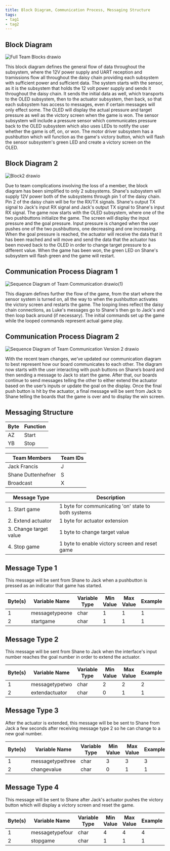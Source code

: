 ```yaml
---
title: Block Diagram, Communication Process, Messaging Structure
tags:
- tag1
- tag2
---
```



## Block Diagram

![Full Team Blocks drawio](https://github.com/user-attachments/assets/6a1368a0-35ca-4a03-a0ee-dbbe892dc35b)

This block diagram defines the general flow of data throughout the subsystem, where the 12V power supply and UART reception and tramissions flow all throughout the daisy chain providing each subsystem with sufficient power and sufficient data. The system starts with the sensor, as it is the subsystem that holds the 12 volt power supply and sends it throughout the daisy chain. It sends the initial data as well, which transports to the OLED subsystem, then to the actuator subsystem, then back, so that each subsystem has access to messages, even if certain messages will only effect some. The OLED will display the actual pressure and target pressure as well as the victory screen when the game is won. The sensor subsystem will include a pressure sensor which communicates pressure back to the OLED subsystem which also uses LEDs to notify the user whether the game is off, on, or won. The motor driver subsystem has a pushbutton which will function as the game's victory button, which will flash the sensor subsystem's green LED and create a victory screen on the OLED.

## Block Diagram 2

![Block2 drawio](https://github.com/user-attachments/assets/d6e47f94-231a-4d55-a046-69b31c67baba)

Due to team complications involving the loss of a member, the block diagram has been simplified to only 2 subsystems. Shane's subsystem will supply 12V power both of the subsystems through pin 1 of the daisy chain. Pin 2 of the daisy chain will be for the RX/TX signals. Shane's output TX signal to Jack's input RX signal and Jack's output TX signal to Shane's input RX signal. The game now starts with the OLED subsystem, where one of the two pushbuttons initialize the game. The screen will display the input pressure and the goal pressure. Input pressure is changed when the user pushes one of the two pushbuttons, one decreasing and one increasing. When the goal pressure is reached, the actuator will receive the data that it has been reached and will move and send the data that the actuator has been moved back to the OLED in order to change target pressure to a different value. When the game has been won, the green LED on Shane's subsystem will flash green and the game will restart.

## Communication Process Diagram 1

![Sequence Diagram of Team Communication drawio(1)](https://github.com/user-attachments/assets/46d3d484-d8a0-4124-8b83-c66cdafac202)

This diagram defines further the flow of the game, from the start where the sensor system is turned on, all the way to when the pushbutton activates the victory screen and restarts the game. The looping lines reflect the daisy chain connections, as Luke's messages go to Shane's then go to Jack's and then loop back around (if necessary). The initial commands set up the game while the looped commands represent actual game play.

## Communication Process Diagram 2

![Sequence Diagram of Team Communication Version 2 drawio](https://github.com/user-attachments/assets/04604270-66cf-454e-8033-b0db7ce3deda)

With the recent team changes, we’ve updated our communication diagram to best represent how our board communicates to each other. The diagram now starts with the user interacting with push buttons on Shane’s board and then sending a message to Jack to start the game. After that, our boards continue to send messages telling the other to either extend the actuator based on the user’s inputs or update the goal on the display. Once the final push button is hit by the actuator, a final message will be sent from Jack to Shane telling the boards that the game is over and to display the win screen.

## Messaging Structure

| Byte | Function |
|----|-------|
| AZ | Start |
| YB | Stop  |

| Team Members | Team IDs |
|--------------|----------|
| Jack Francis | J |
| Shane Duttenhefner | S |
| Broadcast | X |

| Message Type | Description |
|--------------|----------|
| 1. Start game | 1 byte for communicating 'on' state to both systems|
| 2. Extend actuator | 1 byte for actuator extension |
| 3. Change target value | 1 byte to change target value |
| 4. Stop game | 1 byte to enable victory screen and reset game |

## Message Type 1

This message will be sent from Shane to Jack when a pushbutton is pressed as an indicator that game has started.

| Byte(s) | Variable Name    | Variable Type | Min Value | Max Value | Example |
|---------|------------------|---------------|-----------|-----------|---------|
| 1       | messagetypeone   | char          | 1         | 1         | 1       |
| 2       | startgame        | char          | 1         | 1         | 1       |

## Message Type 2

This message will be sent from Shane to Jack when the interface's input number reaches the goal number in order to extend the actuator.

| Byte(s) | Variable Name    | Variable Type | Min Value | Max Value | Example |
|---------|------------------|---------------|-----------|-----------|---------|
| 1       | messagetypetwo   | char          | 2         | 2         | 2       |
| 2       | extendactuator   | char          | 0         | 1         | 1       |

## Message Type 3

After the actuator is extended, this message will be be sent to Shane from Jack a few seconds after receiving message type 2 so he can change to a new goal number.

| Byte(s) | Variable Name    | Variable Type | Min Value | Max Value | Example |
|---------|------------------|---------------|-----------|-----------|---------|
| 1       | messagetypethree | char          | 3         | 3         | 3       |
| 2       | changevalue      | char          | 0         | 1         | 1       |

## Message Type 4

This message will be sent to Shane after Jack's actuator pushes the victory button which will display a victory screen and reset the game.

| Byte(s) | Variable Name    | Variable Type | Min Value | Max Value | Example |
|---------|------------------|---------------|-----------|-----------|---------|
| 1       | messagetypefour  | char          | 4         | 4         | 4       |
| 2       | stopgame         | char          | 1         | 1         | 1       |
